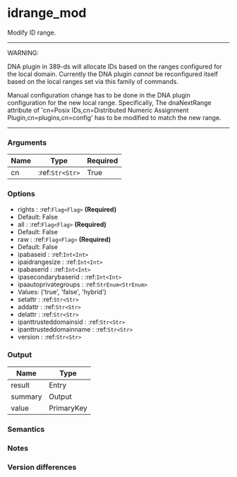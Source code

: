 [//]: # (THE CONTENT BELOW IS GENERATED. DO NOT EDIT.)
# idrange_mod
Modify ID range.

-------
WARNING:

DNA plugin in 389-ds will allocate IDs based on the ranges configured for the
local domain. Currently the DNA plugin *cannot* be reconfigured itself based
on the local ranges set via this family of commands.

Manual configuration change has to be done in the DNA plugin configuration for
the new local range. Specifically, The dnaNextRange attribute of 'cn=Posix
IDs,cn=Distributed Numeric Assignment Plugin,cn=plugins,cn=config' has to be
modified to match the new range.

-------

### Arguments
|Name|Type|Required
|-|-|-
|cn|:ref:`Str<Str>`|True

### Options
* rights : :ref:`Flag<Flag>` **(Required)**
 * Default: False
* all : :ref:`Flag<Flag>` **(Required)**
 * Default: False
* raw : :ref:`Flag<Flag>` **(Required)**
 * Default: False
* ipabaseid : :ref:`Int<Int>`
* ipaidrangesize : :ref:`Int<Int>`
* ipabaserid : :ref:`Int<Int>`
* ipasecondarybaserid : :ref:`Int<Int>`
* ipaautoprivategroups : :ref:`StrEnum<StrEnum>`
 * Values: ('true', 'false', 'hybrid')
* setattr : :ref:`Str<Str>`
* addattr : :ref:`Str<Str>`
* delattr : :ref:`Str<Str>`
* ipanttrusteddomainsid : :ref:`Str<Str>`
* ipanttrusteddomainname : :ref:`Str<Str>`
* version : :ref:`Str<Str>`

### Output
|Name|Type
|-|-
|result|Entry
|summary|Output
|value|PrimaryKey

[//]: # (ADD YOUR NOTES BELOW. THESE WILL BE PICKED EVERY TIME THE DOCS ARE REGENERATED. //end)
### Semantics

### Notes

### Version differences
